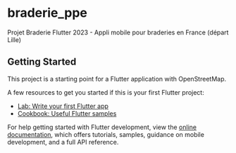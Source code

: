 # braderie_ppe

Projet Braderie Flutter 2023 - Appli mobile pour braderies en France (départ Lille)

## Getting Started

This project is a starting point for a Flutter application with OpenStreetMap.

A few resources to get you started if this is your first Flutter project:

- [Lab: Write your first Flutter app](https://docs.flutter.dev/get-started/codelab)
- [Cookbook: Useful Flutter samples](https://docs.flutter.dev/cookbook)

For help getting started with Flutter development, view the
[online documentation](https://docs.flutter.dev/), which offers tutorials,
samples, guidance on mobile development, and a full API reference.
